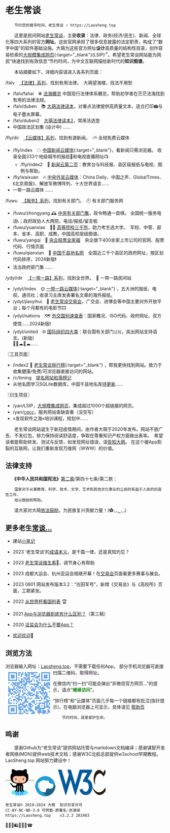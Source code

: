 老生常谈
========

		节约您的搜寻时间，老生常谈 ⚡ https://Laosheng.top

　　这里是民间网站[老生常谈](https://Laosheng.top)，主要**收录**：法律、政务(经济/民生)、新闻、全球化等四大系列的官方**网址**。这些官网承担了很多信息披露的法定职责，构成了“数字中国”的软件基础设施。大萌为这些官方网址**设计**高质量的结构性目录，创作容易检索的[大规模集成网页](https://cn.bing.com/search?q=大规模集成网页){:target="_blank"}(LSIP)<sup>⇗</sup>。希望老生常谈网站能为网民“快速找到有效信息”节约时间，为中文互联网描绘新时代的**知识图谱**。

　　本站摘要如下，详细内容请进入各系列页面：

/falv ⠀[【法律】系列](falv)，找到有用法律。　大萌望海楼，找法不用愁

  + /falv/fahai　☸️ [法海概览](falv/fahai) 中国现行法律体系概览，帮助初学者在茫茫法海找到有用的法律法规。
  + /falv/duben　📚 [大萌法律读本](falv/duben)，对重点法律提供高质量文本，适合打印🖨与电子墨水屏幕。
  + /falv/duben2　[大萌法律读本2](falv/duben2)，常用法选登
  + 中国政法区划集 (设计中) ……

/fly/dir ⠀[【云媒体】系列](fly/dir)，找到有源新闻。　⛅ 全球免费云媒体

  + /fly/index　☁ [中国新闻云媒体](fly){:target="_blank"}，看新闻只需浏览器。  收录全国333个地级城市的报纸📰和电视直播网址📺
    + /fly/index2　📜️ [新闻云第二页](fly/index2.html)：教育台与科技报、县区级报纸与电视、图例与帮助。
  + /fly/waixuan　🔥 [中央外宣云媒体](fly/waixuan )：China Daily、中国之声、GlobalTimes、《北京周报》、解放军微博阵列、十大世界语言……
  + 一带一路云媒体 ……

/fuwu ⠀[【服务】系列](fuwu)，找到有关部门。　🕘 有关部门服务网

  + /fuwu/zhongyang 🕰 [中央有关部门集](fuwu/zhongyang)，政令畅通一盘棋。 全国统一服务电话📞；政府政协人大两院，电话/报纸/留言板
  + /fuwu/yuanxiao　👨‍🎓 [高等院校三千所](fuwu/yuanxiao)，助力考生选大学。　军校、中管、部本、省本、高职、成教，中国高校层级图谱。
   + /fuwu/yangqi　🧧 [央企股票全家福](fuwu/yangqi)　央企旗下400余家上市公司的官网、股票代码、行情页面
  + /fuwu/qianxian　📑 [中国千县地名网](fuwu/qianxian)　全国近三千个县区的政府网址，按区划代码排序，2024新版❗
  + 法治政府部门集 ……

/ydyl/dir ⠀[【一带一路】系列](ydyl/dir)，找到全世界。　💃 一带一路民间站

  + /ydyl/index　🌞 [一带一路云媒体](ydyl){:target="_blank"} ，五大洲的报纸、电视、通讯社；收录习主席发表署名文章的海外报纸。
  + /ydyl/jiaoyihui　💫 [老生常谈交易会](ydyl/jiaoyihui)，广交会、进博会等中国主要对外开放平台；每个月都有的电影节🎞️
  + /ydyl/nations　🗺 [外交国别速查表](ydyl/nations)：国家概况、ISO代码、政府网址、双方使馆……2024新版❗
  + /ydyl/united　🌐 [国际组织四大类](ydyl/united )：联合国有关部门🇺🇳，突出网站支持语言。(新版)  
   🚄🚃☁🚃☁……

〖工具页面〗<br>
  + /index2 🚩 [老生常谈排行榜](index2.html "大浪淘沙，精选网站"){:target="_blank"} ，帮我更快找到网站。致力于收集健康/免费/可浏览器直接访问的网站。
  + /c/timing ⠀[提名网站和落榜记](c/timing)
  + 从地名图学习SQLite数据库，中国千县地名库[待更新](fuwu/diming4SQLite)……

〖衍生项目〗<br>
  + /yan/LSIP，[大规模集成网页](https://diamonwoo.github.io/LSIP)，集成超过1000个超链接的网页。
  + /yan/[cqcc](https://diamonwoo.github.io/cqcc)，服务网站查缺查重（没空写）
  + «发现软件之海»培训课程，规划中……


　　老生常谈网站诞生于新冠疫情期间，由作者大萌于2020年发布。网站不嵌广告、不发红包，努力保持阅读舒适度，争取在尊重知识产权方面做出表率。　希望读者能帮助转发、测试与反馈，如发现网址错误，请[告知大萌](https://xoyondo.com/ap/HPr7pBG7mOPIUGZ)。 在这个被App割裂的互联网，让我们重新发现万维网（WWW）的价值。


法律支持
-------

　　**《中华人民共和国宪法》**[第二章](https://laosheng.top/falv/2018-xianfa.txt#第二章公民的基本权利和义务)/第四十七条/第二款：

		国家对于从事教育、科学、技术、文学、艺术和其他文化事业的公民的有益于人民的创造性工作，
		给以鼓励和帮助。

　　请大家对大萌[依法鼓励](https://Laosheng.top/c/author "联系作者")，为民族复兴贡献力量！(✿◡‿◡)


更多老生[常谈…](c/)
-------------

+ 建站[小笔记](broad/blog.txt "建站心得")

+ 2023 ‘老生常谈’的[成语本义](c/chengyu)，是千篇一律，还是真知灼见？
+ 2023 [老生常谈维生素](c/vall)🥗，调节身心有帮助
+ 2023 成都大运会、杭州亚运会相继开幕！在[交易会](ydyl/jiaoyihui)页面看更多赛事与展会。
+ 2023 0801 网站发布版本3.2：“古田军号”，新增《交易会》与《高校所》页面，工期紧张。

+ 2022 [从世界杯看国别表](broad/2022/worldcup) 🏆
+ 2021 [App与浏览器到底有什么区别？](c/app-browser-diff.txt)（第三稿）
+ 2020 [证监会为什么不要App？](c/8-证券信息披露的法定媒体.txt)

+ [欢迎欢迎](c/speech "初心与历程")🙂


浏览方法
--------

浏览器输入网址：[Laosheng.top](https://laosheng.top '老生常谈')，不需要下载任何App。<img src="./indexQR-Blue.png" align="left"> 部分手机浏览器可直接扫描二维码，取得网址。 

在微信内“扫一扫”可能会弹出“非微信官方网页…”的提示，请点“<font color="green"><b>继续访问</b></font>”。

“排行榜”和“云媒体”页面几乎每一个链接都有批注(指针提示)，在电脑浏览器上可显示，具体请见 [帮助页](c/helpweb "老生常谈站点的浏览帮助")


		节约时间，就是爱护生命。


鸣谢
------

　　感谢Github为“老生常谈”提供网站托管与markdown文档编译；感谢谋智开发者网络(MDN)提供web技术文档；感谢W3C北航总部提供w3school早期教程。 LaoSheng.top 网站努力建设中！  

![感谢Github支持本站](thanks4github.png)<!-- http://loucypher.github.io/images/octocat.png -->
![谋智开发者网络](thanks4MDN.png)
![W3C北航总部](thanks4W3C.png)

	老生常谈© 2019~2024 大萌  知识共享许可
	CC-BY-NC-ND-3.0	可转载-原署名-非演绎
	https://Laosheng.top	v3.2.3 202403

🎁💎🎅🛍💐🎀🥳☎
